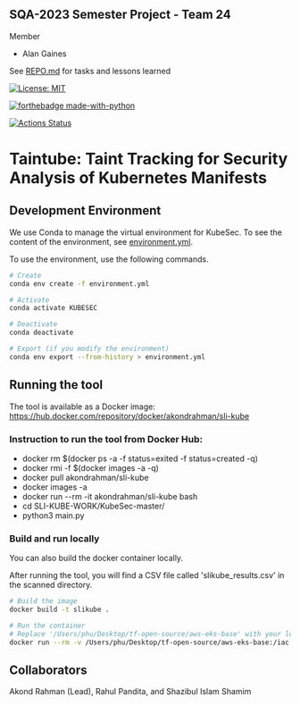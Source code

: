 ## SQA-2023 Semester Project - Team 24
Member
* Alan Gaines

See [REPO.md](REPO.md) for tasks and lessons learned

[![License: MIT](https://img.shields.io/badge/License-MIT-yellow.svg)](https://opensource.org/licenses/MIT) 

[![forthebadge made-with-python](http://ForTheBadge.com/images/badges/made-with-python.svg)](https://www.python.org/)

[![Actions Status](https://github.com/paser-group/KubeSec/workflows/Build%20KubeTaint/badge.svg)](https://github.com/Build%20TaintPupp/actions)


# Taintube: Taint Tracking for Security Analysis of Kubernetes Manifests 

## Development Environment
We use Conda to manage the virtual environment for KubeSec. To see the content of the environment, see [environment.yml](./environment.yml).

To use the environment, use the following commands.

```bash
# Create
conda env create -f environment.yml

# Activate
conda activate KUBESEC

# Deactivate
conda deactivate

# Export (if you modify the environment)
conda env export --from-history > environment.yml
```

## Running the tool

The tool is available as a Docker image: https://hub.docker.com/repository/docker/akondrahman/sli-kube 

### Instruction to run the tool from Docker Hub:

- docker rm $(docker ps -a -f status=exited -f status=created -q)
- docker rmi -f $(docker images -a -q)
- docker pull akondrahman/sli-kube
- docker images -a
- docker run --rm -it akondrahman/sli-kube bash
- cd SLI-KUBE-WORK/KubeSec-master/
- python3 main.py

### Build and run locally
You can also build the docker container locally.

After running the tool, you will find a CSV file called 'slikube_results.csv' in the scanned directory.

```bash
# Build the image
docker build -t slikube .

# Run the container 
# Replace '/Users/phu/Desktop/tf-open-source/aws-eks-base' with your local path
docker run --rm -v /Users/phu/Desktop/tf-open-source/aws-eks-base:/iac --name slikube slikube /iac
```

## Collaborators 

Akond Rahman (Lead), Rahul Pandita, and Shazibul Islam Shamim 


